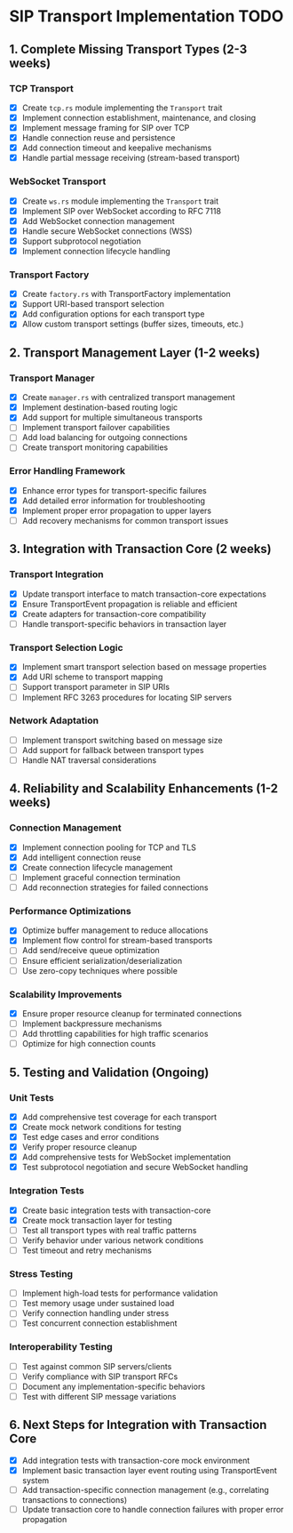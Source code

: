 # SIP Transport Implementation TODO

## 1. Complete Missing Transport Types (2-3 weeks)

### TCP Transport
- [x] Create `tcp.rs` module implementing the `Transport` trait
- [x] Implement connection establishment, maintenance, and closing
- [x] Implement message framing for SIP over TCP
- [x] Handle connection reuse and persistence
- [x] Add connection timeout and keepalive mechanisms
- [x] Handle partial message receiving (stream-based transport)

### WebSocket Transport
- [x] Create `ws.rs` module implementing the `Transport` trait
- [x] Implement SIP over WebSocket according to RFC 7118
- [x] Add WebSocket connection management
- [x] Handle secure WebSocket connections (WSS)
- [x] Support subprotocol negotiation
- [x] Implement connection lifecycle handling

### Transport Factory
- [x] Create `factory.rs` with TransportFactory implementation
- [x] Support URI-based transport selection
- [x] Add configuration options for each transport type
- [x] Allow custom transport settings (buffer sizes, timeouts, etc.)

## 2. Transport Management Layer (1-2 weeks)

### Transport Manager
- [x] Create `manager.rs` with centralized transport management
- [x] Implement destination-based routing logic
- [x] Add support for multiple simultaneous transports
- [ ] Implement transport failover capabilities
- [ ] Add load balancing for outgoing connections
- [ ] Create transport monitoring capabilities

### Error Handling Framework
- [x] Enhance error types for transport-specific failures
- [x] Add detailed error information for troubleshooting
- [x] Implement proper error propagation to upper layers
- [ ] Add recovery mechanisms for common transport issues

## 3. Integration with Transaction Core (2 weeks)

### Transport Integration
- [x] Update transport interface to match transaction-core expectations
- [x] Ensure TransportEvent propagation is reliable and efficient
- [x] Create adapters for transaction-core compatibility
- [ ] Handle transport-specific behaviors in transaction layer

### Transport Selection Logic
- [x] Implement smart transport selection based on message properties
- [x] Add URI scheme to transport mapping
- [ ] Support transport parameter in SIP URIs
- [ ] Implement RFC 3263 procedures for locating SIP servers

### Network Adaptation
- [ ] Implement transport switching based on message size
- [ ] Add support for fallback between transport types
- [ ] Handle NAT traversal considerations

## 4. Reliability and Scalability Enhancements (1-2 weeks)

### Connection Management
- [x] Implement connection pooling for TCP and TLS
- [x] Add intelligent connection reuse
- [x] Create connection lifecycle management
- [ ] Implement graceful connection termination
- [ ] Add reconnection strategies for failed connections

### Performance Optimizations
- [x] Optimize buffer management to reduce allocations
- [x] Implement flow control for stream-based transports
- [ ] Add send/receive queue optimization
- [ ] Ensure efficient serialization/deserialization
- [ ] Use zero-copy techniques where possible

### Scalability Improvements
- [x] Ensure proper resource cleanup for terminated connections
- [ ] Implement backpressure mechanisms
- [ ] Add throttling capabilities for high traffic scenarios
- [ ] Optimize for high connection counts

## 5. Testing and Validation (Ongoing)

### Unit Tests
- [x] Add comprehensive test coverage for each transport
- [x] Create mock network conditions for testing
- [x] Test edge cases and error conditions
- [x] Verify proper resource cleanup
- [x] Add comprehensive tests for WebSocket implementation
- [x] Test subprotocol negotiation and secure WebSocket handling

### Integration Tests
- [x] Create basic integration tests with transaction-core
- [x] Create mock transaction layer for testing
- [ ] Test all transport types with real traffic patterns
- [ ] Verify behavior under various network conditions
- [ ] Test timeout and retry mechanisms

### Stress Testing
- [ ] Implement high-load tests for performance validation
- [ ] Test memory usage under sustained load
- [ ] Verify connection handling under stress
- [ ] Test concurrent connection establishment

### Interoperability Testing
- [ ] Test against common SIP servers/clients
- [ ] Verify compliance with SIP transport RFCs
- [ ] Document any implementation-specific behaviors
- [ ] Test with different SIP message variations 

## 6. Next Steps for Integration with Transaction Core

- [x] Add integration tests with transaction-core mock environment
- [x] Implement basic transaction layer event routing using TransportEvent system
- [ ] Add transaction-specific connection management (e.g., correlating transactions to connections)
- [ ] Update transaction core to handle connection failures with proper error propagation 